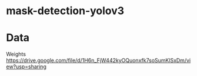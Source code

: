 # mask-detection-yolov3
# Data
Weights
https://drive.google.com/file/d/1H6n_FjW442kyOQuonxfk7soSumKlSxDm/view?usp=sharing
